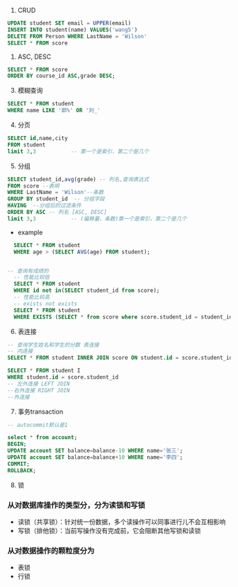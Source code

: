 1. CRUD
```sql
UPDATE student SET email = UPPER(email)
INSERT INTO student(name) VALUES('wang5')
DELETE FROM Person WHERE LastName = 'Wilson' 
SELECT * FROM score
```

1. ASC, DESC
```sql
SELECT * FROM score
ORDER BY course_id ASC,grade DESC;
```
3. 模糊查询
```sql
SELECT * FROM student
WHERE name LIKE '郭%' OR '刘_'
```
4. 分页
```sql
SELECT id,name,city
FROM student
limit 3,3           -- 第一个是索引，第二个是几个
```

5. 分组
```sql
SELECT student_id,avg(grade) -- 列名,查询表达式
FROM score --表明
WHERE LastName = 'Wilson'--条数
GROUP BY student_id  -- 分组字段
HAVING  --分组后的过滤条件
ORDER BY ASC -- 列名 [ASC, DESC]
limit 3,3           -- (偏移量，条数)第一个是索引，第二个是几个
```

* example
  <!-- 查询年龄大雨平均年龄的学生 -->
```sql
  SELECT * FROM student
  WHERE age > (SELECT AVG(age) FROM student);


-- 查询有成绩的
  -- 性能比较低
  SELECT * FROM student
  WHERE id not in(SELECT student_id from score);
  -- 性能比较高
  -- exists not exists
  SELECT * FROM student
  WHERE EXISTS (SELECT * from score where score.student_id = student_id);

```

6. 表连接
```sql
-- 查询学生姓名和学生的分数 表连接
-- 内连接
SELECT * FROM student INNER JOIN score ON student.id = score.student_id

SELECT * FROM student I
WHERE student.id = score.student_id
-- 左外连接 LEFT JOIN
--右外连接 RIGHT JOIN
--外连接

```

7. 事务transaction
```sql
-- autocommit默认是1

select * from account;
BEGIN;
UPDATE account SET balance=balance-10 WHERE name='张三';
UPDATE account SET balance=balance+10 WHERE name='李四';
COMMIT;
ROLLBACK;

```

8. 锁

### 从对数据库操作的类型分，分为读锁和写锁
* 读锁（共享锁）：针对统一份数据，多个读操作可以同事进行儿不会互相影响
* 写锁（排他锁）：当前写操作没有完成前，它会阻断其他写锁和读锁

### 从对数据操作的颗粒度分为
* 表锁
* 行锁

```sql



```

